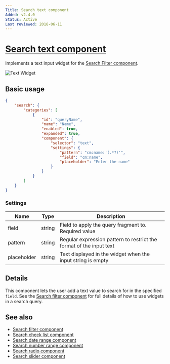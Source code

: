 ```yaml
---
Title: Search text component
Added: v2.4.0
Status: Active
Last reviewed: 2018-06-11
---
```


# [Search text component](../../lib/content-services/search/components/search-text/search-text.component.ts "Defined in search-text.component.ts")

Implements a text input widget for the [Search Filter component](../content-services/search-filter.component.md).

![Text Widget](../docassets/images/search-text.png)

## Basic usage

```json
{
    "search": {
        "categories": [
            {
                "id": "queryName",
                "name": "Name",
                "enabled": true,
                "expanded": true,
                "component": {
                    "selector": "text",
                    "settings": {
                        "pattern": "cm:name:'(.*?)'",
                        "field": "cm:name",
                        "placeholder": "Enter the name"
                    }
                }
            }
        ]
    }
}
```

### Settings

| Name | Type | Description |
| ---- | ---- | ----------- |
| field | string | Field to apply the query fragment to. Required value |
| pattern | string | Regular expression pattern to restrict the format of the input text |
| placeholder | string | Text displayed in the widget when the input string is empty |

## Details

This component lets the user add a text value to search for in the specified
`field`. See the [Search filter component](../content-services/search-filter.component.md) for full
details of how to use widgets in a search query.

## See also

-   [Search filter component](../content-services/search-filter.component.md)
-   [Search check list component](../content-services/search-check-list.component.md)
-   [Search date range component](../content-services/search-date-range.component.md)
-   [Search number range component](../content-services/search-number-range.component.md)
-   [Search radio component](../content-services/search-radio.component.md)
-   [Search slider component](../content-services/search-slider.component.md)
